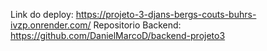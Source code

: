 Link do deploy: https://projeto-3-djans-bergs-couts-buhrs-ivzp.onrender.com/
Repositorio Backend:  https://github.com/DanielMarcoD/backend-projeto3
